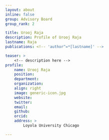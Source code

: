 ```yaml
---
layout: about
inline: false
group: Advisory Board
group_rank: 2

title: Urooj Raja
description: Profile of Urooj Raja
lastname: Raja
publications: <!-- 'author^=*[lastname]' -->

teaser: >
    <!-- description here -->
profile:
    name: Urooj Raja
    position: 
    department: 
    organization: 
    align: right
    image: generic-icon.jpg
    website: 
    twitter: 
    email: 
    github: 
    orcid: 
    address: >
        Loyola University Chicago

---
```


<!-- longer bio here -->
